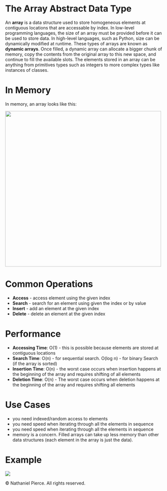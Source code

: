 
<h1>The Array Abstract Data Type</h1>

<p>An <strong>array</strong> is a data structure used to store homogeneous elements at contiguous locations that are accessable by index. In low-level programming languages, the size of an array must be provided before it can be used to store data. In high-level languages, such as Python, size can be dynamically modified at runtime. These types of arrays are known as <strong>dynamic arrays</strong>. Once filled, a dynamic array can allocate a bigger chunk of memory, copy the contents from the original array to this new space, and continue to fill the available slots. The elements stored in an array can be anything from primitives types such as integers to more complex types like instances of classes.</p>

<h1>In Memory</h1>
<p>In memory, an array looks like this:</p>
<img src="" width="500">

<h1>Common Operations</h1>

<ul>
  <li><strong>Access</strong> - access element using the given index
  <li><strong>Search</strong> - search for an element using given the index or by value
  <li><strong>Insert</strong> - add an element at the given index
  <li><strong>Delete</strong> - delete an element at the given index
</ul>

<h1>Performance</h1>

<ul>
  <li><strong>Accessing Time</strong>: O(1) - this is possible because elements are stored at contiguous locations
  <li><strong>Search Time</strong>: O(n) - for sequential search. O(log n) - for binary Search (if the array is sorted)
  <li><strong>Insertion Time</strong>: O(n) - the worst case occurs when insertion happens at the beginning of the array and requires shifting of all elements
  <li><strong>Deletion Time</strong>: O(n) - The worst case occurs when deletion happens at the beginning of the array and requires shifting all elements
</ul>

<h1>Use Cases</h1>

<ul>
  <li> you need indexed/random access to elements
  <li> you need speed when iterating through all the elements in sequence
  <li> you need speed when iterating through all the elements in sequence
  <li> memory is a concern. Filled arrays can take up less memory than other data structures (each element in the array is just the data).
</ul>

<h1>Example</h1>

![](gif/x.gif)


<p>&copy; Nathaniel Pierce. All rights reserved.</p>

